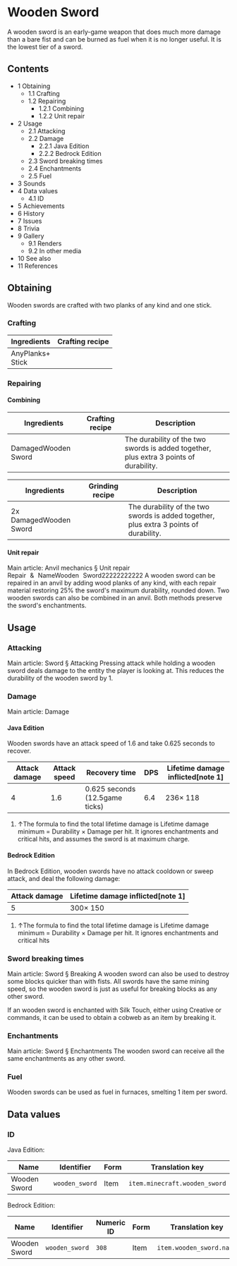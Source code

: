 # Wooden Sword
A wooden sword is an early-game weapon that does much more damage than a bare fist and can be burned as fuel when it is no longer useful. It is the lowest tier of a sword.

## Contents
- 1 Obtaining
	- 1.1 Crafting
	- 1.2 Repairing
		- 1.2.1 Combining
		- 1.2.2 Unit repair
- 2 Usage
	- 2.1 Attacking
	- 2.2 Damage
		- 2.2.1 Java Edition
		- 2.2.2 Bedrock Edition
	- 2.3 Sword breaking times
	- 2.4 Enchantments
	- 2.5 Fuel
- 3 Sounds
- 4 Data values
	- 4.1 ID
- 5 Achievements
- 6 History
- 7 Issues
- 8 Trivia
- 9 Gallery
	- 9.1 Renders
	- 9.2 In other media
- 10 See also
- 11 References

## Obtaining
Wooden swords are crafted with two planks of any kind and one stick. 

### Crafting
| Ingredients          | Crafting recipe |
|----------------------|-----------------|
| AnyPlanks+<br/>Stick |                 |

### Repairing
#### Combining
| Ingredients         | Crafting recipe | Description                                                                            |
|---------------------|-----------------|----------------------------------------------------------------------------------------|
| DamagedWooden Sword |                 | The durability of the two swords is added together, plus extra 3 points of durability. |

| Ingredients            | Grinding recipe | Description                                                                            |
|------------------------|-----------------|----------------------------------------------------------------------------------------|
| 2x DamagedWooden Sword |                 | The durability of the two swords is added together, plus extra 3 points of durability. |

#### Unit repair
Main article: Anvil mechanics § Unit repair
Repair & NameWooden Sword22222222222
A wooden sword can be repaired in an anvil by adding wood planks of any kind, with each repair material restoring 25% the sword's maximum durability, rounded down. Two wooden swords can also be combined in an anvil. Both methods preserve the sword's enchantments.

## Usage
### Attacking
Main article: Sword § Attacking
Pressing attack while holding a wooden sword deals damage to the entity the player is looking at. This reduces the durability of the wooden sword by 1.

### Damage
Main article: Damage
#### Java Edition
Wooden swords have an attack speed of 1.6 and take 0.625 seconds to recover. 

| Attack damage | Attack speed | Recovery time                  | DPS | Lifetime damage inflicted[note 1] |
|---------------|--------------|--------------------------------|-----|-----------------------------------|
| 4             | 1.6          | 0.625 seconds (12.5game ticks) | 6.4 | 236× 118                          |

1. ↑The formula to find the total lifetime damage is Lifetime damage minimum = Durability × Damage per hit. It ignores enchantments and critical hits, and assumes the sword is at maximum charge.

#### Bedrock Edition
In Bedrock Edition, wooden swords have no attack cooldown or sweep attack, and deal the following damage:

| Attack damage | Lifetime damage inflicted[note 1] |
|---------------|-----------------------------------|
| 5             | 300× 150                          |

1. ↑The formula to find the total lifetime damage is Lifetime damage minimum = Durability × Damage per hit. It ignores enchantments and critical hits

### Sword breaking times
Main article: Sword § Breaking
A wooden sword can also be used to destroy some blocks quicker than with fists. All swords have the same mining speed, so the wooden sword is just as useful for breaking blocks as any other sword.

If an wooden sword is enchanted with Silk Touch, either using Creative or commands, it can be used to obtain a cobweb as an item by breaking it.

### Enchantments
Main article: Sword § Enchantments
The wooden sword can receive all the same enchantments as any other sword.

### Fuel
Wooden swords can be used as fuel in furnaces, smelting 1 item per sword.

## Data values
### ID
Java Edition:

| Name         | Identifier     | Form | Translation key               |
|--------------|----------------|------|-------------------------------|
| Wooden Sword | `wooden_sword` | Item | `item.minecraft.wooden_sword` |

Bedrock Edition:

| Name         | Identifier     | Numeric ID | Form | Translation key          |
|--------------|----------------|------------|------|--------------------------|
| Wooden Sword | `wooden_sword` | `308`      | Item | `item.wooden_sword.name` |

